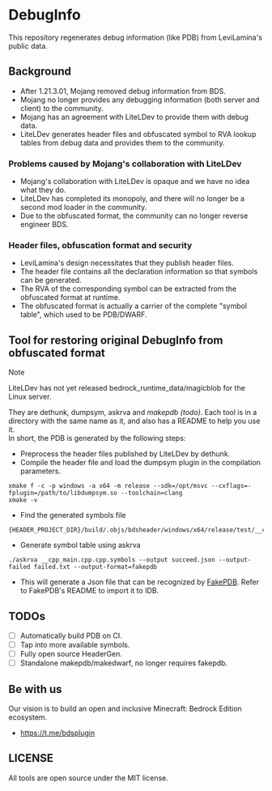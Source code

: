# DebugInfo
This repository regenerates debug information (like PDB) from LeviLamina's public data.

## Background
 - After 1.21.3.01, Mojang removed debug information from BDS.
 - Mojang no longer provides any debugging information (both server and client) to the community.
 - Mojang has an agreement with LiteLDev to provide them with debug data.
 - LiteLDev generates header files and obfuscated symbol to RVA lookup tables from debug data and provides them to the community.

### Problems caused by Mojang's collaboration with LiteLDev
 - Mojang's collaboration with LiteLDev is opaque and we have no idea what they do.
 - LiteLDev has completed its monopoly, and there will no longer be a second mod loader in the community.
 - Due to the obfuscated format, the community can no longer reverse engineer BDS.

### Header files, obfuscation format and security
 - LeviLamina's design necessitates that they publish header files.
 - The header file contains all the declaration information so that symbols can be generated.
 - The RVA of the corresponding symbol can be extracted from the obfuscated format at runtime.
 - The obfuscated format is actually a carrier of the complete "symbol table", which used to be PDB/DWARF.

## Tool for restoring original DebugInfo from obfuscated format
> [!NOTE]
> LiteLDev has not yet released bedrock_runtime_data/magicblob for the Linux server.

They are dethunk, dumpsym, askrva and *makepdb (todo)*. Each tool is in a directory with the same name as it, and also has a README to help you use it.  
In short, the PDB is generated by the following steps:
 - Preprocess the header files published by LiteLDev by dethunk.
 - Compile the header file and load the dumpsym plugin in the compilation parameters.
```
xmake f -c -p windows -a x64 -m release --sdk=/opt/msvc --cxflags=-fplugin=/path/to/libdumpsym.so --toolchain=clang
xmake -v
```
 - Find the generated symbols file
```
{HEADER_PROJECT_DIR}/build/.objs/bdsheader/windows/x64/release/test/__cpp_main.cpp.cpp.symbols
```
 - Generate symbol table using askrva
```
./askrva __cpp_main.cpp.cpp.symbols --output succeed.json --output-failed failed.txt --output-format=fakepdb
```
 - This will generate a Json file that can be recognized by [FakePDB](https://github.com/Redbeanw44602/FakePDB). Refer to FakePDB's README to import it to IDB.


## TODOs
 - [ ] Automatically build PDB on CI.
 - [ ] Tap into more available symbols.
 - [ ] Fully open source HeaderGen.
 - [ ] Standalone makepdb/makedwarf, no longer requires fakepdb.

## Be with us
Our vision is to build an open and inclusive Minecraft: Bedrock Edition ecosystem.
 - https://t.me/bdsplugin

## LICENSE
All tools are open source under the MIT license.